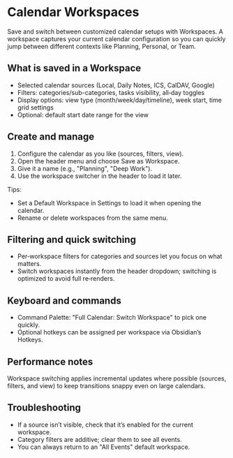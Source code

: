 # Calendar Workspaces

Save and switch between customized calendar setups with Workspaces. A workspace captures your current calendar configuration so you can quickly jump between different contexts like Planning, Personal, or Team.

## What is saved in a Workspace

- Selected calendar sources (Local, Daily Notes, ICS, CalDAV, Google)
- Filters: categories/sub-categories, tasks visibility, all‑day toggles
- Display options: view type (month/week/day/timeline), week start, time grid settings
- Optional: default start date range for the view

## Create and manage

1. Configure the calendar as you like (sources, filters, view).
2. Open the header menu and choose Save as Workspace.
3. Give it a name (e.g., "Planning", "Deep Work").
4. Use the workspace switcher in the header to load it later.

Tips:
- Set a Default Workspace in Settings to load it when opening the calendar.
- Rename or delete workspaces from the same menu.

## Filtering and quick switching

- Per‑workspace filters for categories and sources let you focus on what matters.
- Switch workspaces instantly from the header dropdown; switching is optimized to avoid full re‑renders.

## Keyboard and commands

- Command Palette: "Full Calendar: Switch Workspace" to pick one quickly.
- Optional hotkeys can be assigned per workspace via Obsidian’s Hotkeys.

## Performance notes

Workspace switching applies incremental updates where possible (sources, filters, and view) to keep transitions snappy even on large calendars.

## Troubleshooting

- If a source isn’t visible, check that it’s enabled for the current workspace.
- Category filters are additive; clear them to see all events.
- You can always return to an "All Events" default workspace.
